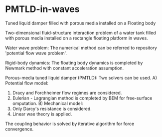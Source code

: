# PMTLD-in-waves
Tuned liquid damper filled with porous media installed on a Floating body

Two-dimensional fluid-structure interaction problem of a water tank filled with porous media installed on a rectangle floating platform in waves.

Water wave problem:
The numerical method can be referred to repository 'potential flow wave problem'.

Rigid-body dynamics:
The floating body dynamics is completed by Newmark method with constant acceleration assumption.

Porous-media tuned liquid damper (PMTLD):
Two solvers can be used.
A) Potential flow model:
  1. Dracy and Forchheimer flow regimes are considered.
  2. Eulerian - Lagrangian method is completed by BEM for free-surface omputation.
B) Mechanical model:
  1. Only Darcy's resistance is considered.
  2. Linear wae theory is applied.

The coupling behavior is solved by iterative algorithm for force convergence.

